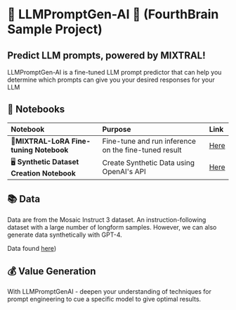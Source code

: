 # 💮 LLMPromptGen-AI 💮 (FourthBrain Sample Project)
## Predict LLM prompts, powered by MIXTRAL!
LLMPromptGen-AI is a fine-tuned LLM prompt predictor that can help you determine which prompts can give you your desired responses for your LLM

## 📔 Notebooks
| Notebook | Purpose | Link                                                                                           |
| :-------- | :-------- | :------------------------------------------------------------------------------------------------ |
|  🌼**MIXTRAL-LoRA Fine-tuning Notebook**  | Fine-tune and run inference on the fine-tuned result | [Here](https://colab.research.google.com/github/bensethbell/Building-Generative-AI-Apps/blob/main/%F0%9F%92%AE%20LLMPromptGen-AI%20%F0%9F%92%AE%20Fine-Tuning%20MIXTRAL.ipynb) |
|  🖥️ **Synthetic Dataset Creation Notebook**  | Create Synthetic Data using OpenAI's API | [Here](https://colab.research.google.com/github/bensethbell/Building-Generative-AI-Apps/blob/main/Synthetic%20GPT-4%20Dataset%20Creation%20LLM%20Prompts.ipynb)   |

## 📚 Data
Data are from the Mosaic Instruct 3 dataset. An instruction-following dataset with a large number of longform samples. However, we can also generate data synthetically with GPT-4. 

Data found [here](https://huggingface.co/datasets/mosaicml/instruct-v3))

## 💰 Value Generation
With LLMPromptGenAI - deepen your understanding of techniques for prompt engineering to cue a specific model to give optimal results. 


